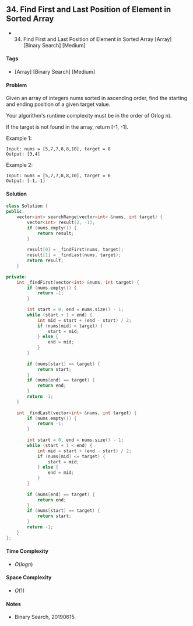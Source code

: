 ## 34. Find First and Last Position of Element in Sorted Array
- 34. Find First and Last Position of Element in Sorted Array [Array] [Binary Search] [Medium]

#### Tags
- [Array] [Binary Search] [Medium]

#### Problem
Given an array of integers nums sorted in ascending order, find the starting and ending position of a given target value.

Your algorithm's runtime complexity must be in the order of O(log n).

If the target is not found in the array, return [-1, -1].

Example 1:

    Input: nums = [5,7,7,8,8,10], target = 8
    Output: [3,4]

Example 2:

    Input: nums = [5,7,7,8,8,10], target = 6
    Output: [-1,-1]

#### Solution
``` C++
class Solution {
public:
    vector<int> searchRange(vector<int> &nums, int target) {
        vector<int> result(2, -1);
        if (nums.empty()) {
            return result;
        }
        
        result[0] = _findFirst(nums, target);
        result[1] = _findLast(nums, target);
        return result;
    }
    
private:
    int _findFirst(vector<int> &nums, int target) {
        if (nums.empty()) {
            return -1;
        }
        
        int start = 0, end = nums.size() - 1;
        while (start + 1 < end) {
            int mid = start + (end - start) / 2;
            if (nums[mid] < target) {
                start = mid;
            } else {
                end = mid;
            }
        }
        
        if (nums[start] == target) {
            return start;
        }
        if (nums[end] == target) {
            return end;
        }
        return -1;
    }
    
    int _findLast(vector<int> &nums, int target) {
        if (nums.empty()) {
            return -1;
        }
        
        int start = 0, end = nums.size() - 1;
        while (start + 1 < end) {
            int mid = start + (end - start) / 2;
            if (nums[mid] <= target) {
                start = mid;
            } else {
                end = mid;
            }
        }
        
        if (nums[end] == target) {
            return end;
        }
        if (nums[start] == target) {
            return start;
        }
        return -1;
    }
};
```

#### Time Complexity
- $O(log n)$

#### Space Complexity
- $O(1)$

#### Notes
- Binary Search, 20190615.
